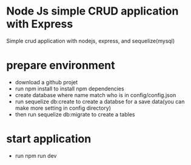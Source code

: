 # Node Js simple CRUD application with Express
Simple crud application with nodejs, express, and sequelize(mysql)


# prepare environment
- download a github projet
- run npm install to install npm dependencies
- create database where name match who is in config/config.json
- run sequelize db:create to create a databse for a save data(you can make more setting in config directory)
- then run sequelize db:migrate to create a tables

# start application
- run npm run dev